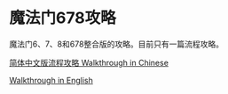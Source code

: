 # 魔法门678攻略
魔法门6、7、8和678整合版的攻略。目前只有一篇流程攻略。

[简体中文版流程攻略 Walkthrough in Chinese](https://might-and-magic.github.io/mm678-guide/zh/walkthrough/)

[Walkthrough in English](https://might-and-magic.github.io/mm678-guide/walkthrough/)